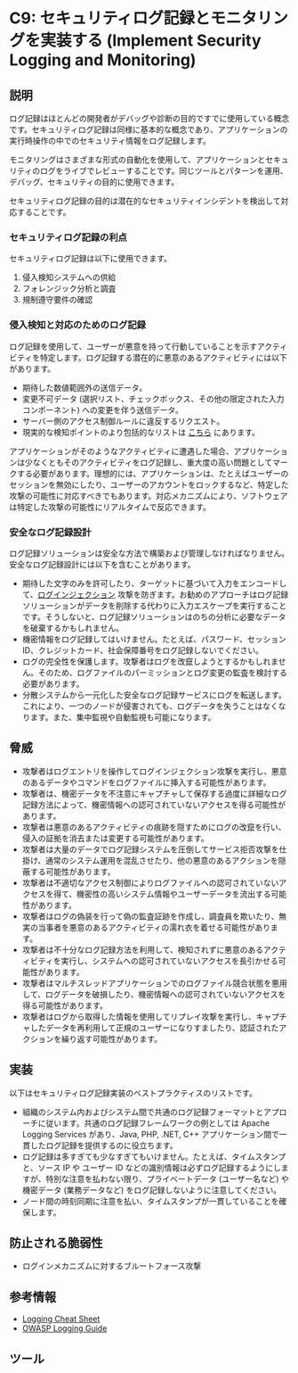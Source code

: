 # C9: セキュリティログ記録とモニタリングを実装する (Implement Security Logging and Monitoring)

## 説明

ログ記録はほとんどの開発者がデバッグや診断の目的ですでに使用している概念です。セキュリティログ記録は同様に基本的な概念であり、アプリケーションの実行時操作の中でのセキュリティ情報をログ記録します。

モニタリングはさまざまな形式の自動化を使用して、アプリケーションとセキュリティのログをライブでレビューすることです。同じツールとパターンを運用、デバッグ、セキュリティの目的に使用できます。

セキュリティログ記録の目的は潜在的なセキュリティインシデントを検出して対応することです。

### セキュリティログ記録の利点

セキュリティログ記録は以下に使用できます。

1. 侵入検知システムへの供給
2. フォレンジック分析と調査
3. 規制遵守要件の確認

### 侵入検知と対応のためのログ記録

ログ記録を使用して、ユーザーが悪意を持って行動していることを示すアクティビティを特定します。ログ記録する潜在的に悪意のあるアクティビティには以下があります。

- 期待した数値範囲外の送信データ。
- 変更不可データ (選択リスト、チェックボックス、その他の限定された入力コンポーネント) への変更を伴う送信データ。
- サーバー側のアクセス制御ルールに違反するリクエスト。
- 現実的な検知ポイントのより包括的なリストは [こちら](https://cheatsheetseries.owasp.org/cheatsheets/Application_Logging_Vocabulary_Cheat_Sheet.html) にあります。

アプリケーションがそのようなアクティビティに遭遇した場合、アプリケーションは少なくともそのアクティビティをログ記録し、重大度の高い問題としてマークする必要があります。理想的には、アプリケーションは、たとえばユーザーのセッションを無効にしたり、ユーザーのアカウントをロックするなど、特定した攻撃の可能性に対応すべきでもあります。対応メカニズムにより、ソフトウェアは特定した攻撃の可能性にリアルタイムで反応できます。

### 安全なログ記録設計

ログ記録ソリューションは安全な方法で構築および管理しなければなりません。安全なログ記録設計には以下を含むことがあります。

- 期待した文字のみを許可したり、ターゲットに基づいて入力をエンコードして、[ログインジェクション](https://www.owasp.org/index.php/Log_Injection) 攻撃を防ぎます。お勧めのアプローチはログ記録ソリューションがデータを削除する代わりに入力エスケープを実行することです。そうしないと、ログ記録ソリューションはのちの分析に必要なデータを破棄するかもしれません。
- 機密情報をログ記録してはいけません。たとえば、パスワード、セッション ID、クレジットカード、社会保障番号をログ記録しないでください。
- ログの完全性を保護します。攻撃者はログを改竄しようとするかもしれません。そのため、ログファイルのパーミッションとログ変更の監査を検討する必要があります。
- 分散システムから一元化した安全なログ記録サービスにログを転送します。これにより、一つのノードが侵害されても、ログデータを失うことはなくなります。また、集中監視や自動監視も可能になります。

## 脅威

- 攻撃者はログエントリを操作してログインジェクション攻撃を実行し、悪意のあるデータやコマンドをログファイルに挿入する可能性があります。
- 攻撃者は、機密データを不注意にキャプチャして保存する過度に詳細なログ記録方法によって、機密情報への認可されていないアクセスを得る可能性があります。
- 攻撃者は悪意のあるアクティビティの痕跡を隠すためにログの改竄を行い、侵入の証拠を消去または変更する可能性があります。
- 攻撃者は大量のデータでログ記録システムを圧倒してサービス拒否攻撃を仕掛け、通常のシステム運用を混乱させたり、他の悪意のあるアクションを隠蔽する可能性があります。
- 攻撃者は不適切なアクセス制御によりログファイルへの認可されていないアクセスを得て、機密性の高いシステム情報やユーザーデータを流出する可能性があります。
- 攻撃者はログの偽装を行って偽の監査証跡を作成し、調査員を欺いたり、無実の当事者を悪意のあるアクティビティの濡れ衣を着せる可能性があります。
- 攻撃者は不十分なログ記録方法を利用して、検知されずに悪意のあるアクティビティを実行し、システムへの認可されていないアクセスを長引かせる可能性があります。
- 攻撃者はマルチスレッドアプリケーションでのログファイル競合状態を悪用して、ログデータを破損したり、機密情報への認可されていないアクセスを得る可能性があります。
- 攻撃者はログから取得した情報を使用してリプレイ攻撃を実行し、キャプチャしたデータを再利用して正規のユーザーになりすましたり、認証されたアクションを繰り返す可能性があります。

## 実装

以下はセキュリティログ記録実装のベストプラクティスのリストです。

- 組織のシステム内およびシステム間で共通のログ記録フォーマットとアプローチに従います。共通のログ記録フレームワークの例としては Apache Logging Services があり、Java, PHP, .NET, C++ アプリケーション間で一貫したログ記録を提供するのに役立ちます。
- ログ記録は多すぎても少なすぎてもいけません。たとえば、タイムスタンプと、ソース IP や ユーザー ID などの識別情報は必ずログ記録するようにしますが、特別な注意を払わない限り、プライベートデータ (ユーザー名など) や機密データ (業務データなど) をログ記録しないように注意してください。
- ノード間の時刻同期に注意を払い、タイムスタンプが一貫していることを確保します。

## 防止される脆弱性

- ログインメカニズムに対するブルートフォース攻撃

## 参考情報

- [Logging Cheat Sheet](https://cheatsheetseries.owasp.org/cheatsheets/Logging_Cheat_Sheet.html)
- [OWASP Logging Guide](https://owasp.org/www-pdf-archive/OWASP_Logging_Guide.pdf)

## ツール
